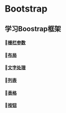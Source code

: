 # Bootstrap
学习Boostrap框架
----------------------------------------------------
#### :whale2:<a href="栅栏参数.html">栅栏参数</a>
#### :whale2:<a href="布局.html">布局</a>
#### :whale2:<a href="文字处理.html">文字处理</a>
#### :whale2:<a href="列表.html">列表</a>
#### :whale2:<a href="表格.html">表格</a>
#### :whale2:<a href="按钮.html">按钮</a>
